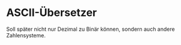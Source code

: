 # ASCII-Übersetzer
Soll später nicht nur Dezimal zu Binär können, sondern auch andere Zahlensysteme.
